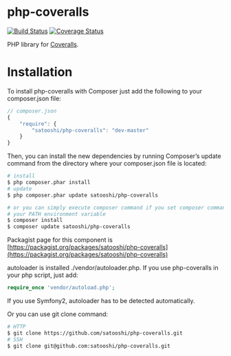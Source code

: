 php-coveralls
=============

[![Build Status](https://travis-ci.org/satooshi/php-coveralls.png?branch=master)](https://travis-ci.org/satooshi/php-coveralls)
[![Coverage Status](https://coveralls.io/repos/satooshi/php-coveralls/badge.png?branch=master)](https://coveralls.io/r/satooshi/php-coveralls)

PHP library for [Coveralls](https://coveralls.io).

# Installation

To install php-coveralls with Composer just add the following to your composer.json file:

```js
// composer.json
{
    "require": {
        "satooshi/php-coveralls": "dev-master"
    }
}
```

Then, you can install the new dependencies by running Composer’s update command from the directory where your composer.json file is located:

```sh
# install
$ php composer.phar install
# update
$ php composer.phar update satooshi/php-coveralls

# or you can simply execute composer command if you set composer command to
# your PATH environment variable
$ composer install
$ composer update satooshi/php-coveralls
```

Packagist page for this component is [https://packagist.org/packages/satooshi/php-coveralls](https://packagist.org/packages/satooshi/php-coveralls)

autoloader is installed ./vendor/autoloader.php. If you use php-coveralls in your php script, just add:

```php
require_once 'vendor/autoload.php';
```

If you use Symfony2, autoloader has to be detected automatically.

Or you can use git clone command:

```sh
# HTTP
$ git clone https://github.com/satooshi/php-coveralls.git
# SSH
$ git clone git@github.com:satooshi/php-coveralls.git
```
